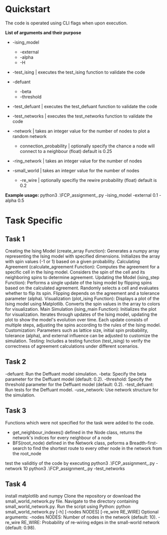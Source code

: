 # Quickstart
The code is operated using CLI flags when upon execution.

**List of arguments and their purpose**
- -ising_model
  - -external
  - -alpha
  - -H
- -test_ising | executes the test_ising function to validate the code

- -defuant
  - -beta
  - -threshold
- -test_defuant | executes the test_defuant function to validate the code

- -test_networks | executes the test_networks function to validate the code
- -network | takes an integer value for the number of nodes to plot a random network
  - connection_probability | optionally specify the chance a node will connect to a neighbour (float) default is 0.25
- -ring_network | takes an integer value for the number of nodes
- -small_world | takes an integer value for the number of nodes
  - -re_wire | optionally specifiy the rewire probability (float) default is 0.2

**Example usage:**
python3 .\FCP_assignment_.py -ising_model -external 0.1 -alpha 0.5

# Task Specific
## Task 1

Creating the Ising Model (create_array Function):
Generates a numpy array representing the Ising model with specified dimensions.
Initializes the array with spin values (-1 or 1) based on a given probability.
Calculating Agreement (calculate_agreement Function):
Computes the agreement for a specific cell in the Ising model.
Considers the spin of the cell and its neighboring spins to determine agreement.
Updating the Model (ising_step Function):
Performs a single update of the Ising model by flipping spins based on the calculated agreement.
Randomly selects a cell and evaluates whether to flip its spin.
Flipping depends on the agreement and a tolerance parameter (alpha).
Visualization (plot_ising Function):
Displays a plot of the Ising model using Matplotlib.
Converts the spin values in the array to colors for visualization.
Main Simulation (ising_main Function):
Initializes the plot for visualization.
Iterates through updates of the Ising model, updating the plot to show the model's evolution over time.
Each update consists of multiple steps, adjusting the spins according to the rules of the Ising model.
Customization:
Parameters such as lattice size, initial spin probability, tolerance (alpha), and external influence can be adjusted to customize the simulation.
Testing:
Includes a testing function (test_ising) to verify the correctness of agreement calculations under different scenarios. 

## Task 2

-defuant: Run the Deffuant model simulation.
-beta: Specify the beta parameter for the Deffuant model (default: 0.2).
-threshold: Specify the threshold parameter for the Deffuant model (default: 0.2).
-test_defuant: Run tests for the Deffuant model.
-use_network: Use network structure for the simulation.

## Task 3

Functions which were not specified for the task were added to the code.
- get_neighbour_indexes() defined in the Node class, returns the network's indices for every neighbour of a node
- BFS(root_node) defined in the Network class, peforms a Breadth-first-search to find the shortest route to every other node in the network from the root_node

test the validitiy of the code by executing
python3 .\FCP_assignment_.py -network 10
python3 .\FCP_assignment_.py -test_networks

## Task 4

install matplotlib and numpy
Clone the repository or download the small_world_network.py file.
Navigate to the directory containing small_world_network.py.
Run the script using Python:
python small_world_network.py [-h] [-nodes NODES] [-re_wire RE_WIRE]
Optional arguments:
-nodes NODES: Number of nodes in the network (default: 10).
-re_wire RE_WIRE: Probability of re-wiring edges in the small-world network (default: 0.98).
